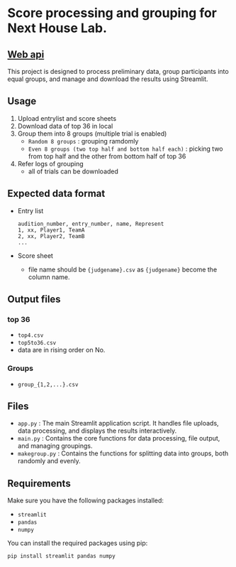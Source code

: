 # Score processing and grouping for Next House Lab.

## [Web api](https://nhl-scoreprocessingforprelim.streamlit.app/)

This project is designed to process preliminary data, group participants into equal groups, and manage and download the results using Streamlit.

## Usage

1. Upload entrylist and score sheets
2. Download data of top 36 in local
3. Group them into 8 groups (multiple trial is enabled)
   - `Random 8 groups` : grouping ramdomly
   - `Even 8 groups (two top half and bottom half each)` : picking two from top half and the other from bottom half of top 36
4. Refer logs of grouping
   - all of trials can be downloaded

## Expected data format

- Entry list

    ``` csv
    audition_number, entry_number, name, Represent
    1, xx, Player1, TeamA
    2, xx, Player2, TeamB
    ...
    ```

- Score sheet
  - file name should be `{judgename}.csv` as `{judgename}` become the column name.

## Output files

### top 36

- `top4.csv`
- `top5to36.csv`
- data are in rising order on No.

### Groups

- `group_{1,2,...}.csv`

## Files

- `app.py` : The main Streamlit application script. It handles file uploads, data processing, and displays the results interactively.
- `main.py` : Contains the core functions for data processing, file output, and managing groupings.
- `makegroup.py` : Contains the functions for splitting data into groups, both randomly and evenly.

## Requirements

Make sure you have the following packages installed:

- `streamlit`
- `pandas`
- `numpy`

You can install the required packages using pip:

```bash
pip install streamlit pandas numpy
